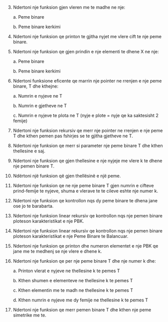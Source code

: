 3. Ndertoni nje funksion gjen vleren me te madhe ne nje:

   a. Peme binare

   b. Peme binare kerkimi
5. Ndertoni nje funksion qe printon te gjitha nyjet me vlere cift te nje peme binare.
6. Ndertoni nje funksion qe gjen prindin e nje elementi te dhene X ne nje:

   a. Peme binare

   b. Peme binare kerkimi
8. Ndertoni funksione eficente qe marrin nje pointer ne rrenjen e nje peme binare, T dhe kthejne:

   a. Numrin e nyjeve ne T

   b. Numrin e gjetheve ne T

   c. Numrin e nyjeve te plota ne T (nyje e plote = nyje qe ka saktesisht 2 femije)
10. Ndertoni nje funksion rekursiv qe merr nje pointer ne rrenjen e nje peme T dhe kthen pemen pas fshirjes se te gjitha gjetheve ne T.
11. Ndertoni nje funksion qe merr si parameter nje peme binare T dhe kthen thellesine e saj.
12. Ndertoni nje funksion qe gjen thellesine e nje nyjeje me vlere k te dhene nje pemen binare T.
13. Ndërtoni një funksion që gjen thellësinë e një peme.
14. Ndertoni nje funksion qe ne nje peme binare T gjen numrin e cifteve prind-femije te nyjeve, shuma e vlerave te te cileve eshte nje numer k.
15. Ndertoni nje funksion qe kontrollon nqs dy peme binare te dhena jane ose jo te barabarta.
16. Ndertoni nje funksion linear rekursiv qe kontrollon nqs nje pemen binare ploteson karakteristikat e nje PBK.
17. Ndertoni nje funksion linear rekursiv qe kontrollon nqs nje pemen binare ploteson karakteristikat e nje Peme Binare te Balancuar.
18. Ndertoni nje funksion qe printon dhe numeron elementet e nje PBK qe jane me te medhenj se nje vlere e dhene k.
19. Ndertoni nje funksion qe per nje peme binare T dhe nje numer k dhe:

    a. Printon vlerat e nyjeve ne thellesine k te pemes T

    b. Kthen shumen e elementeve ne thellesine k te pemes T

    c. Kthen elementin me te madh ne thellesine k te pemes T

    d. Kthen numrin e nyjeve me dy femije ne thellesine k te pemes T
21. Ndertoni nje funksion qe merr pemen binare T dhe kthen nje peme simetrike me te.    
    
